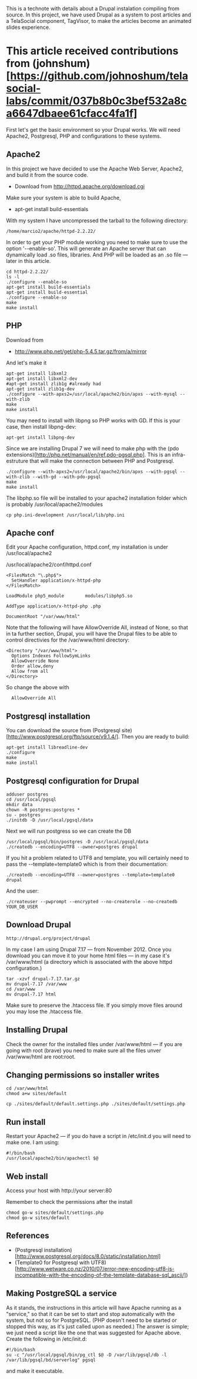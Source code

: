 This is a technote with details about a Drupal instalation compiling from source. In this project, we have used Drupal as a system to post articles and a TelaSocial component, TagVisor, to make the articles become an animated slides experience. 

# This article received contributions from (johnshum)[https://github.com/johnoshum/telasocial-labs/commit/037b8b0c3bef532a8ca6647dbaee61cfacc4fa1f]

First let's get the basic environment so your Drupal works. We will need Apache2, Postgresql, PHP and configurations to these systems. 

## Apache2

In this project we have decided to use the Apache Web Server, Apache2, and build it from the source code. 

* Download from http://httpd.apache.org/download.cgi

Make sure your system is able to build Apache, 

* apt-get install build-essentials
 
With my system I have uncompressed the tarball to the following directory: 

    /home/marcio2/apache/httpd-2.2.22/

In order to get your PHP module working you need to make sure to use the option '--enable-so'. This will generate an Apache server that can dynamically load .so files, libraries. And PHP will be loaded as an .so file — later in this article. 

    cd httpd-2.2.22/
    ls -l
    ./configure --enable-so
    apt-get install build-essentials
    apt-get install build-essential
    ./configure --enable-so
    make
    make install

## PHP 

Download from 

* http://www.php.net/get/php-5.4.5.tar.gz/from/a/mirror

And let's make it

    apt-get install libxml2
    apt-get install libxml2-dev
    #apt-get install zlib1g #already had
    apt-get install zlib1g-dev
    ./configure --with-apxs2=/usr/local/apache2/bin/apxs --with-mysql --with-zlib
    make
    make install

You may need to install with libpng so PHP works with GD. If this is your case, then install libpng-dev:

    apt-get install libpng-dev

Since we are installing Drupal 7 we will need to make php with the (pdo extensions)[http://php.net/manual/en/ref.pdo-pgsql.php]. This is an infra-estruture that will make the connection between PHP and Postgresql.

    ./configure --with-apxs2=/usr/local/apache2/bin/apxs --with-pgsql --with-zlib --with-gd --with-pdo-pgsql 
    make
    make install

The libphp.so file will be installed to your apache2 installation folder which is probably /usr/local/apache2/modules

    cp php.ini-development /usr/local/lib/php.ini

## Apache conf

Edit your Apache configuration, httpd.conf, my installation is under /usr/local/apache2

/usr/local/apache2/conf/httpd.conf

    <FilesMatch "\.php$">
      SetHandler application/x-httpd-php
    </FilesMatch>

    LoadModule php5_module        modules/libphp5.so

    AddType application/x-httpd-php .php

    DocumentRoot "/var/www/html"

Note that the following will have AllowOverride All, instead of None, so that in ta further section, Drupal, you will have the Drupal files to be able to control directivies for the /var/www/html directory: 

    <Directory "/var/www/html">
      Options Indexes FollowSymLinks
      AllowOverride None
      Order allow,deny
      Allow from all
    </Directory>

So change the above with 

      AllowOverride All

## Postgresql installation

You can download the source from (Postgresql site)[http://www.postgresql.org/ftp/source/v9.1.4/]. Then you are ready to build:

    apt-get install libreadline-dev
    ./configure
    make
    make install

## Postgresql configuration for Drupal

    adduser postgres
    cd /usr/local/pgsql
    mkdir data 
    chown -R postgres:postgres * 
    su - postgres
    ./initdb -D /usr/local/pgsql/data
 
Next we will run postgress so we can create the DB

    /usr/local/pgsql/bin/postgres -D /usr/local/pgsql/data
    ./createdb --encoding=UTF8 --owner=postgres drupal

If you hit a problem related to UTF8 and template, you will certainly need to pass the --template=template0 which is from their documentation: 

    ./createdb --encoding=UTF8 --owner=postgres --template=template0 drupal

And the user: 

    ./createuser --pwprompt --encrypted --no-createrole --no-createdb YOUR_DB_USER 

## Download Drupal

    http://drupal.org/project/drupal

In my case I am using Drupal 7.17 — from November 2012. Once you download you can move it to your home html files — in my case it's /var/www/html (a directory which is associated with the above httpd configuration.)

    tar -xzvf drupal-7.17.tar.gz  
    mv drupal-7.17 /var/www
    cd /var/www
    mv drupal-7.17 html
  
Make sure to preserve the .htaccess file. If you simply move files around you may lose the .htaccess file. 

## Installing Drupal 

Check the owner for the installed files under /var/www/html — if you are going with root (brave) you need to make sure all the files unver /var/www/html are root:root. 

## Changing permissions so installer writes 

    cd /var/www/html 
    chmod a+w sites/default

    cp ./sites/default/default.settings.php ./sites/default/settings.php

## Run install 
 
Restart your Apache2 — if you do have a script in /etc/init.d you will need to make one. I am using: 

    #!/bin/bash
    /usr/local/apache2/bin/apachectl $@

## Web install

Access your host with http://your server:80

Remember to check the permissions after the install

    chmod go-w sites/default/settings.php
    chmod go-w sites/default

## References

* (Postgresql installation)[http://www.postgresql.org/docs/8.0/static/installation.html]
* (Template0 for Postgresql with UTF8)[http://www.wetware.co.nz/2010/07/error-new-encoding-utf8-is-incompatible-with-the-encoding-of-the-template-database-sql_ascii/])

## Making PostgreSQL a service

As it stands, the instructions in this article will have Apache running as a "service," so that it can be set to start and stop automatically with the system, but not so for PostgreSQL.  (PHP doesn't need to be started or stopped this way, as it's just called upon as needed.)  The answer is simple; we just need a script like the one that was suggested for Apache above.  Create the following in /etc/init.d:

    #!/bin/bash
    su -c "/usr/local/pgsql/bin/pg_ctl $@ -D /var/lib/pgsql/db -l /var/lib/pgsql/bd/serverlog" pgsql

and make it executable.


